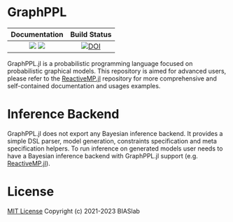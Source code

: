# GraphPPL

| **Documentation**                                                         | **Build Status**                 |
|:-------------------------------------------------------------------------:|:--------------------------------:|
| [![][docs-stable-img]][docs-stable-url] [![][docs-dev-img]][docs-dev-url] | [![DOI][ci-img]][ci-url]         |

[docs-dev-img]: https://img.shields.io/badge/docs-dev-blue.svg
[docs-dev-url]: https://biaslab.github.io/GraphPPL.jl/dev

[docs-stable-img]: https://img.shields.io/badge/docs-stable-blue.svg
[docs-stable-url]: https://biaslab.github.io/GraphPPL.jl/stable

[ci-img]: https://github.com/biaslab/GraphPPL.jl/actions/workflows/ci.yml/badge.svg?branch=master
[ci-url]: https://github.com/biaslab/GraphPPL.jl/actions

GraphPPL.jl is a probabilistic programming language focused on probabilistic graphical models. This repository is aimed for advanced users, please refer to the [ReactiveMP.jl](https://github.com/biaslab/ReactiveMP.jl) repository for more comprehensive and self-contained documentation and usages examples.

# Inference Backend

GraphPPL.jl does not export any Bayesian inference backend. It provides a simple DSL parser, model generation, constraints specification and meta specification helpers. To run inference on 
generated models user needs to have a Bayesian inference backend with GraphPPL.jl support (e.g. [ReactiveMP.jl](https://github.com/biaslab/ReactiveMP.jl)). 

# License

[MIT License](LICENSE) Copyright (c) 2021-2023 BIASlab
